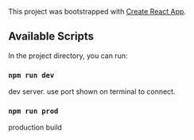 This project was bootstrapped with [Create React App](https://github.com/facebook/create-react-app).

## Available Scripts

In the project directory, you can run:

### `npm run dev`
  dev server. use port shown on terminal to connect. 

### `npm run prod`
  production build 
